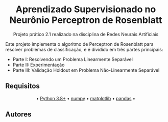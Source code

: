 
<h1 align="center">
    Aprendizado Supervisionado no Neurônio Perceptron de Rosenblatt
</h1>
<p align="center"> Projeto prático 2.1 realizado na disciplina de Redes Neurais Artificiais
    
Este projeto implementa o algoritmo de Perceptron de Rosenblatt para resolver problemas de classificação, e é dividido em três partes principais:
<!--ts-->
   * Parte I: Resolvendo um Problema Linearmente Separável
   * Parte II: Experimentação
   * Parte III: Validação Holdout em Problema Não-Linearmente Separável
<!--te-->

<h2 align="left">
    Requisitos
</h2>
<p align="center">
 • <a href="https://www.python.org/">Python 3.8+</a> •
 <a href="https://numpy.org/">numpy</a> • 
 <a href="https://matplotlib.org/">matplotlib</a> • 
 <a href="https://pandas.pydata.org/">pandas</a> • 
</p>


<h2 align="left">
    Autores
</h2>
